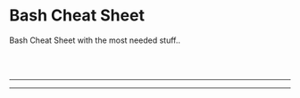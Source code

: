 # Bash Cheat Sheet
Bash Cheat Sheet with the most needed stuff..





<br />
<br />


 _____________________________________________________
 _____________________________________________________


<br />
<br />
